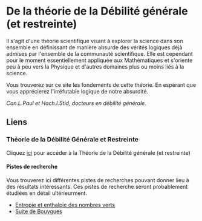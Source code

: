 # De la théorie de la Débilité générale (et restreinte)

Il s'agit d'une théorie scientifique visant à explorer la science dans son ensemble en définissant de manière absurde des vérités logiques déjà admises par l'ensemble de la communauté scientifique. Elle est cependant pour le moment essentiellement appliquée aux Mathématiques et s'oriente peu à peu vers la Physique et d'autres domaines plus ou moins liés à la science.

Vous trouverez sur ce site les fondements de cette théorie. En espérant que vous apprécierez l'irréfutable logique de notre absurdité.

*Can.L.Paul et Hach.I.Stid, docteurs en débilité générale.*

## Liens

### Théorie de la Débilité Générale et Restreinte
Cliquez [ici](https://clp07.github.io/tdgr/index) pour accéder à la Théorie de la Débilité générale (et restreinte)

#### Pistes de recherche
Vous trouverez ici différentes pistes de recherches pouvant donner lieu à des résultats intéressants. Ces pistes de recherche seront probablement étudiées en détail ultérieurment.

- [Entropie et enthalpie des nombres verts](https://clp07.github.io/tdgr/scratchs/entropic-enthalpic)
- [Suite de Bouygues](https://clp07.github.io/tdgr/scratchs/bouygues-sequence)
